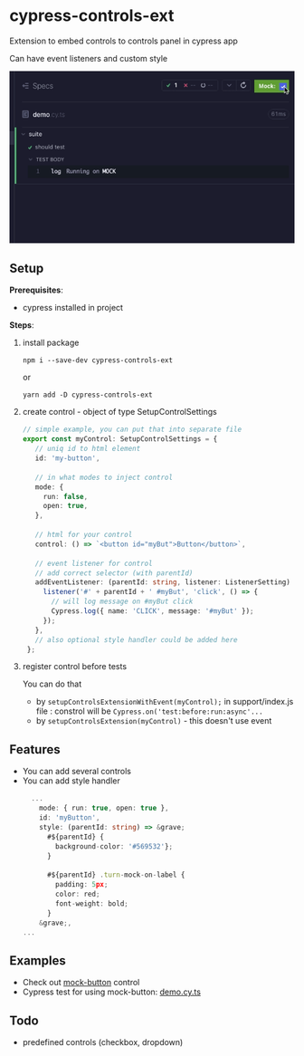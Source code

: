 # cypress-controls-ext

Extension to embed controls to controls panel in cypress app

Can have event listeners and custom style

![alt preview](https://github.com/mmisty/cypress-controls-extension/blob/main/docs/preview.gif)


## Setup
**Prerequisites**: 
 - cypress installed in project

**Steps**:
1. install package

    ```
    npm i --save-dev cypress-controls-ext
    ```
    or
    
    ```
   yarn add -D cypress-controls-ext
   ```

2. create control - object of type SetupControlSettings
    
   ```typescript
   // simple example, you can put that into separate file
   export const myControl: SetupControlSettings = {
      // uniq id to html element
      id: 'my-button',
   
      // in what modes to inject control
      mode: {
        run: false,
        open: true,
      },
   
      // html for your control
      control: () => `<button id="myBut">Button</button>`,

      // event listener for control
      // add correct selector (with parentId)
      addEventListener: (parentId: string, listener: ListenerSetting) => {
        listener('#' + parentId + ' #myBut', 'click', () => {
          // will log message on #myBut click
          Cypress.log({ name: 'CLICK', message: '#myBut' });
        });
      },
      // also optional style handler could be added here
    };
   ```
   
3. register control before tests
    
    You can do that 
    - by `setupControlsExtensionWithEvent(myControl);` in support/index.js file : constrol will be `Cypress.on('test:before:run:async'...`
    - by `setupControlsExtension(myControl)`  - this doesn't use event

## Features
 - You can add several controls
 - You can add style handler
   ```typescript
     ...
       mode: { run: true, open: true },
       id: 'myButton',
       style: (parentId: string) => &grave;
         #${parentId} {
           background-color: '#569532'};
         }

         #${parentId} .turn-mock-on-label {
           padding: 5px;
           color: red;
           font-weight: bold;
         }
       &grave;,
   ...
   ```

## Examples
 - Check out [mock-button](https://github.com/mmisty/cypress-controls-extension/blob/main/cypress/controls/mock-button.ts) control
 - Cypress test for using mock-button: [demo.cy.ts](https://github.com/mmisty/cypress-controls-extension/blob/main/cypress/e2e/demo.cy.ts)

## Todo
 - predefined controls (checkbox, dropdown)
